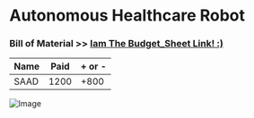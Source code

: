 # Autonomous Healthcare Robot

### **Bill of Material**  >>  [Iam The Budget_Sheet Link! :)](https://docs.google.com/spreadsheets/d/1ybMW6c9HRaUdzdt39bDZlsrdD87TvU68/edit#gid=398810524)

|Name      |Paid      |+ or - |
|-----     |-----     |-------|
|SAAD      |1200      |+800 |

![Image](https://photos.google.com/photo/AF1QipNxjeJF7U4HZcY41LFouGZBskW1Zt8ChLET9T3m)


